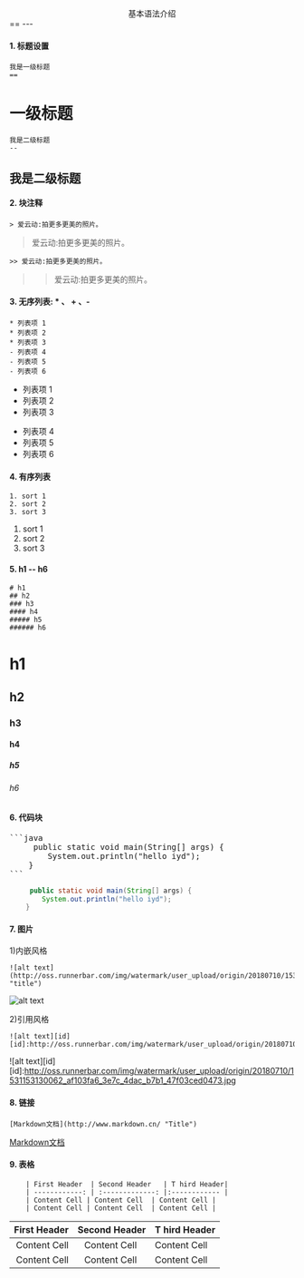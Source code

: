 <center>基本语法介绍</center>
==
---

#### 1. 标题设置
```
我是一级标题
==
```
一级标题
==
```
我是二级标题
--
```
我是二级标题
--

#### 2. 块注释
```
> 爱云动:拍更多更美的照片。
```
> 爱云动:拍更多更美的照片。

```
>> 爱云动:拍更多更美的照片。
```
>> 爱云动:拍更多更美的照片。

#### 3. 无序列表: * 、 + 、-

```
* 列表项 1
* 列表项 2
* 列表项 3
- 列表项 4
- 列表项 5
- 列表项 6
```
* 列表项 1
* 列表项 2
* 列表项 3
- 列表项 4
- 列表项 5
- 列表项 6

#### 4. 有序列表
```
1. sort 1
2. sort 2
3. sort 3
```

1. sort 1
2. sort 2
3. sort 3

#### 5. h1 -- h6

```
# h1
## h2
### h3
#### h4
##### h5
###### h6
```
# h1
## h2
### h3
#### h4
##### h5
###### h6


#### 6. 代码块
<pre>
```java
	 public static void main(String[] args) {
        System.out.println("hello iyd");
    }
```
</pre>

```java
	 public static void main(String[] args) {
        System.out.println("hello iyd");
    }
```


#### 7. 图片
1)内嵌风格
```
![alt text](http://oss.runnerbar.com/img/watermark/user_upload/origin/20180710/1531153134516_8a2caf27_1bfd_4e77_aa36_e9494bba1499.jpg "title")
```
![alt text](http://oss.runnerbar.com/img/watermark/user_upload/origin/20180710/1531153134516_8a2caf27_1bfd_4e77_aa36_e9494bba1499.jpg "title")

2)引用风格
```
![alt text][id]
[id]:http://oss.runnerbar.com/img/watermark/user_upload/origin/20180710/1531153130062_af103fa6_3e7c_4dac_b7b1_47f03ced0473.jpg
```
![alt text][id]
[id]:http://oss.runnerbar.com/img/watermark/user_upload/origin/20180710/1531153130062_af103fa6_3e7c_4dac_b7b1_47f03ced0473.jpg
#### 8. 链接
```
[Markdown文档](http://www.markdown.cn/ "Title")
```
[Markdown文档](http://www.markdown.cn/ "Title")

#### 9. 表格

```
	| First Header  | Second Header   | T hird Header|
	| ------------: | :-------------: |:------------ |
	| Content Cell | Content Cell  | Content Cell |
	| Content Cell | Content Cell  | Content Cell |
```
| First Header | Second Header |T hird Header |
| ------------: | :-------------: |:------------ |
| Content Cell | Content Cell  | Content Cell |
| Content Cell | Content Cell  | Content Cell |


